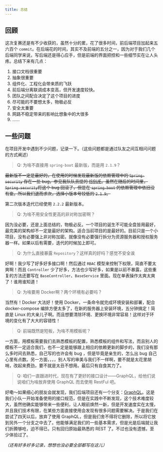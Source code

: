 ```yaml
---
title: 总结 
---
```


## 回顾

这次复赛还是有不少收获的，虽然十分的累，花了很多时间，前后端项目加起来五六百个 `commit`。在后端花的时间，其实不及前端的五分之一，因为对于我们几个后端同学来说，写后端还是得心应手，但是前端的界面把控和一些细节实在让人头疼。总结下来有几点：

1. 接口文档很重要
2. 抽象很重要
3. 组件化、工程化会带来质的飞跃
4. 前后端分离联调成本变高，但开发速度较快。
5. 团队之间配合决定了这个项目的进度
6. 尽可能的不要想太多，物极必反
7. 安全太重要
8. 网路不稳定带来的影响比想象中的大很多
9. ......

## 一些问题

在项目开发中遇到不少问题，记录一下。（这些问题都是通过队友之间互相问问题的方式阐述）

> Q: 为啥不直接用 `spring-boot` 最新版，而是用 `2.1.9`？

~~最新版不一定是最好的，在使用的时候发现最新版的依赖管理中的 `Spring-security` 存在一些 bug，参见我队队员提的 [ISSUE](https://github.com/spring-projects/spring-security-oauth/issues/1798)。虽然在随后的时间里，`Spring-security`将这个 bug 回滚了，但是在 `spring-boot` 的依赖管理中依旧没有变。所以我们退而求次，选择小版本号较低的 `2.1.9`。~~
 
 第二次版本迭代已经使用 `2.2.2` 最新版本。

> Q: 为啥不用安全性更高的非对称加密啊？

因为没必要，还是上面总结的，物极必反。一个项目的诞生不可能全盘皆用最好，最完美的架构却不一定是最好的架构。适合当前项目的是最好的。目前只是一个小项目，没有必要强上非对称加密。就像没有必要强行拆分为资源服务器和授权服务器一样。如果以后有需要，迭代的时候加上即可。

> Q: 为什么直接暴露 `Repository`？这样真的好吗？感觉不安全诶

好啊！我少写了好多好多接口啊！然后通过 `RBAC` 模型来控制下权限，简直不要太爽啊！而且 `Controller` 少了好多，方法也少写好多，如果是以前不暴露，这些重复的方法还要写在 `BaseController`、`BaseService` 里面。现在单表操作太爽太爽了！谁用谁知道！

> Q: 为啥要用 Docker啊？两个环境有必要吗？

当然有！Docker 大法好！使用 Docker，一条命令就完成环境安装和部署，配合 docker-compose 编排方便太多了，在新的服务器上安装环境，五分钟搞定！简直是 Linux 的大亲儿子啊。而且想要清除环境、更换环境非常容易！这样对于环境的变化有了大大的容错性！

> Q: 前端既然是短板，为啥不用模板呢？

一方面，用模板需要我们去熟悉模板的配置，熟悉模板的组件和写法，而且别人的模板不一定适合我们，也不一定是能够跟上相应的依赖更新的脚步的，我们没有那么多时间去熟悉，自己写的也许会有 bug ，但是毕竟是亲生的，怎么出 bug 自己心里有点数。另一方面，，，，别人写的审美与我们不一样啊，要不就是太花里胡哨，改起来费劲，要不就是太丑不想用。最后只有自食其力了。

> Q: 咱们一直跟进时代，现在有了更好的接口设计——GraphQL，给他们说说咱们为啥放弃使用 GraphQL 而去使用 RestFul 吧。

好嘞～如果细心的朋友会就发现，我们后端项目还有一个分支：[GraphQL](https://github.com/GeneralAndKing/one-yard/tree/graphql)。这是我们小队一开始准备使用的接口规范，但是在实践中不断发现，这个技术难度较大，虽然他确实能够带来一些便利，让人眼前焕然一新，但是开发速度实在太慢，并且我们技术有限，在某些方面直接使用会发现有很多问题需要解决。于是我们在尝试了四天以后，放弃了使用 GraphQL，但是我们舍不得将它删除，所以将它放到另外一个分支之中去了。他能够满足我们的一些基本需求，但是光是后端就让我们折腾够呛，迫不得已，只有回归原始最熟悉的 REST 了。不过也没有遗憾，至少体验过了。



*（还有好多好多记录，想想也没必要全部都写在这儿）*
